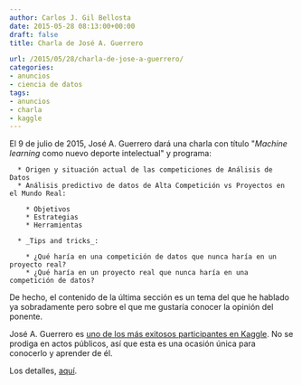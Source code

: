 ```yaml
---
author: Carlos J. Gil Bellosta
date: 2015-05-28 08:13:00+00:00
draft: false
title: Charla de José A. Guerrero

url: /2015/05/28/charla-de-jose-a-guerrero/
categories:
- anuncios
- ciencia de datos
tags:
- anuncios
- charla
- kaggle
---
```


El 9 de julio de 2015, José A. Guerrero dará una charla con título "_Machine learning_ como nuevo deporte intelectual" y programa:




	  * Origen y situación actual de las competiciones de Análisis de Datos
	  * Análisis predictivo de datos de Alta Competición vs Proyectos en el Mundo Real:

	    * Objetivos
	    * Estrategias
	    * Herramientas

	  * _Tips and tricks_:

	    * ¿Qué haría en una competición de datos que nunca haría en un proyecto real?
	    * ¿Qué haría en un proyecto real que nunca haría en una competición de datos?




De hecho, el contenido de la última sección es un tema del que he hablado ya sobradamente pero sobre el que me gustaría conocer la opinión del ponente.

José A. Guerrero es [uno de los más exitosos participantes en Kaggle](http://www.sorayapaniagua.com/2013/12/03/el-espanol-jose-a-guerrero-el-mejor-cientifico-de-datos-de-kaggle/). No se prodiga en actos públicos, así que esta es una ocasión única para conocerlo y aprender de él.

Los detalles, [aquí](https://www.u-tad.com/emerging-tech/?session=data-sciente-by-jose-antonio-guerrero).
